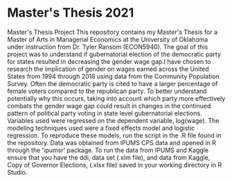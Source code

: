 # Master's Thesis 2021
Master's Thesis Project 
This repository contains my Master's Thesis for a Master of Arts in Managerial Economics at the University of Oklahoma under instruction from Dr. Tyler Ransom (ECON5940). The goal of this project was to understand if gubernatorial election of the democratic party for states resulted in decreasing the gender wage gap.I have chosen to research the implication of gender on wages earned across the United States from 1994 through 2018 using data from the Community Population Survey. Often the democratic party is cited to have a larger percentage of female voters compared to the republican party. To better understand potentially why this occurs, taking into account which party more effectively combats the gender wage gap could result in changes in the continued pattern of political party voting in state level gubernatorial elections. Variables used were regressed on the dependent variable, log(wage). The modeling techniques used were a fixed effects model and logistic regression. To reproduce these models, run the script in the .R file found in the repository. Data was obtained from IPUMS CPS data and opened in R through the 'ipumsr' package. To run the data from IPUMS and Kaggle ensure that you have the ddi, data set (.xlm file), and data from Kaggle, Copy of Governor Elections, (.xlsx file) saved in your working directory in R Studio.
